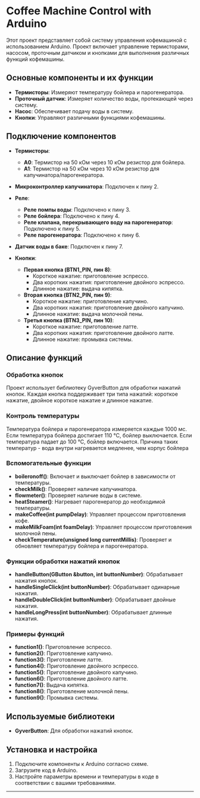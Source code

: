 # Coffee Machine Control with Arduino

Этот проект представляет собой систему управления кофемашиной с использованием Arduino. Проект включает управление термисторами, насосом, проточным датчиком и кнопками для выполнения различных функций кофемашины.

## Основные компоненты и их функции

- **Термисторы**: Измеряют температуру бойлера и парогенератора.
- **Проточный датчик**: Измеряет количество воды, протекающей через систему.
- **Насос**: Обеспечивает подачу воды в систему.
- **Кнопки**: Управляют различными функциями кофемашины.

## Подключение компонентов

- **Термисторы**:
  - **A0**: Термистор на 50 кОм через 10 кОм резистор для бойлера.
  - **A1**: Термистор на 50 кОм через 10 кОм резистор для капучинатора/парогенератора.

- **Микроконтроллер капучинатора**: Подключен к пину 2.
- **Реле**:
  - **Реле помпы воды**: Подключено к пину 3.
  - **Реле бойлера**: Подключено к пину 4.
  - **Реле клапана, перекрывающего воду на парогенератор**: Подключено к пину 5.
  - **Реле парогенератора**: Подключено к пину 6.

- **Датчик воды в баке**: Подключен к пину 7.

- **Кнопки**:
  - **Первая кнопка (BTN1_PIN, пин 8)**:
    - Короткое нажатие: приготовление эспрессо.
    - Два коротких нажатия: приготовление двойного эспрессо.
    - Длинное нажатие: выдача кипятка.
  - **Вторая кнопка (BTN2_PIN, пин 9)**:
    - Короткое нажатие: приготовление капучино.
    - Два коротких нажатия: приготовление двойного капучино.
    - Длинное нажатие: выдача молочной пены.
  - **Третья кнопка (BTN3_PIN, пин 10)**:
    - Короткое нажатие: приготовление латте.
    - Два коротких нажатия: приготовление двойного латте.
    - Длинное нажатие: промывка системы.

## Описание функций

### Обработка кнопок

Проект использует библиотеку GyverButton для обработки нажатий кнопок. Каждая кнопка поддерживает три типа нажатий: короткое нажатие, двойное короткое нажатие и длинное нажатие.

### Контроль температуры

Температура бойлера и парогенератора измеряется каждые 1000 мс. Если температура бойлера достигает 110 °C, бойлер выключается. Если температура падает до 100 °C, бойлер включается.
Причина таких температур - вода внутри нагревается медленее, чем корпус бойлера

### Вспомогательные функции

- **boileronoff()**: Включает и выключает бойлер в зависимости от температуры.
- **checkMilk()**: Проверяет наличие капучинатора.
- **flowmeter()**: Проверяет наличие воды в системе.
- **heatSteamer()**: Нагревает парогенератор до необходимой температуры.
- **makeCoffee(int pumpDelay)**: Управляет процессом приготовления кофе.
- **makeMilkFoam(int foamDelay)**: Управляет процессом приготовления молочной пены.
- **checkTemperature(unsigned long currentMillis)**: Проверяет и обновляет температуру бойлера и парогенератора.

### Функции обработки нажатий кнопок

- **handleButton(GButton &button, int buttonNumber)**: Обрабатывает нажатия кнопок.
- **handleSingleClick(int buttonNumber)**: Обрабатывает одинарные нажатия.
- **handleDoubleClick(int buttonNumber)**: Обрабатывает двойные нажатия.
- **handleLongPress(int buttonNumber)**: Обрабатывает длинные нажатия.

### Примеры функций

- **function1()**: Приготовление эспрессо.
- **function2()**: Приготовление капучино.
- **function3()**: Приготовление латте.
- **function4()**: Приготовление двойного эспрессо.
- **function5()**: Приготовление двойного капучино.
- **function6()**: Приготовление двойного латте.
- **function7()**: Выдача кипятка.
- **function8()**: Приготовление молочной пены.
- **function9()**: Промывка системы.

## Используемые библиотеки

- **GyverButton**: Для обработки нажатий кнопок.
 
## Установка и настройка

1. Подключите компоненты к Arduino согласно схеме.
2. Загрузите код в Arduino.
3. Настройте параметры времени и температуры в коде в соответствии с вашими требованиями.

---

 
